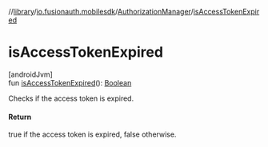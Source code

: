 //[library](../../../index.md)/[io.fusionauth.mobilesdk](../index.md)/[AuthorizationManager](index.md)/[isAccessTokenExpired](is-access-token-expired.md)

# isAccessTokenExpired

[androidJvm]\
fun [isAccessTokenExpired](is-access-token-expired.md)(): [Boolean](https://kotlinlang.org/api/core/kotlin-stdlib/kotlin/-boolean/index.html)

Checks if the access token is expired.

#### Return

true if the access token is expired, false otherwise.